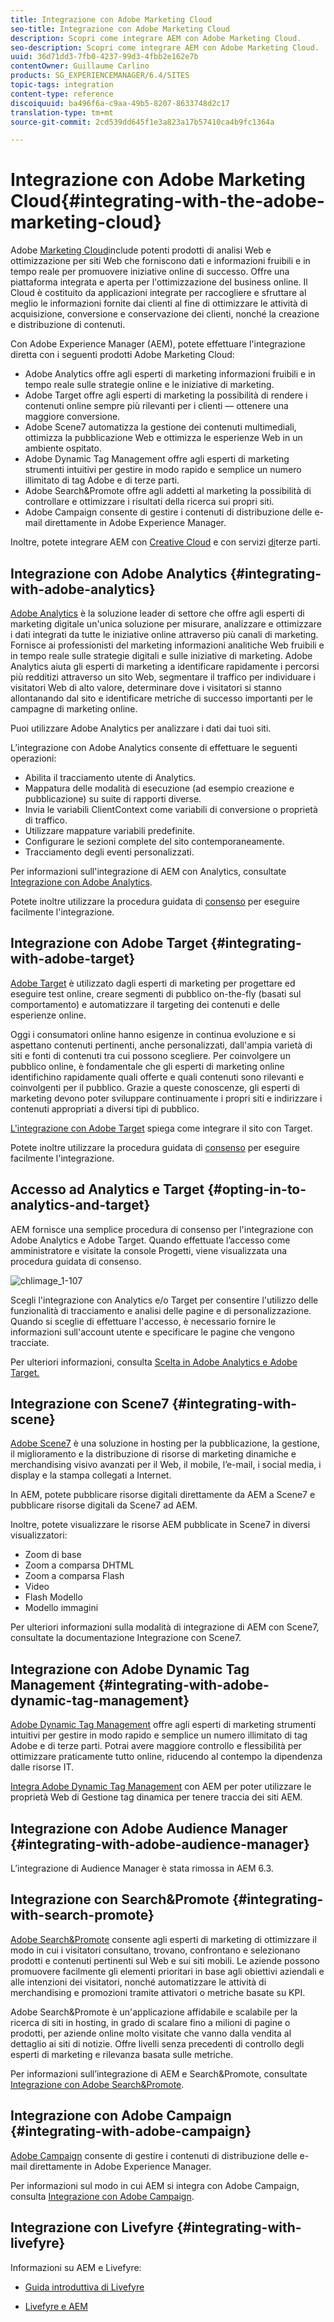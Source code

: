 ```yaml
---
title: Integrazione con Adobe Marketing Cloud
seo-title: Integrazione con Adobe Marketing Cloud
description: Scopri come integrare AEM con Adobe Marketing Cloud.
seo-description: Scopri come integrare AEM con Adobe Marketing Cloud.
uuid: 36d71dd3-7fb0-4237-99d3-4fbb2e162e7b
contentOwner: Guillaume Carlino
products: SG_EXPERIENCEMANAGER/6.4/SITES
topic-tags: integration
content-type: reference
discoiquuid: ba496f6a-c9aa-49b5-8207-8633748d2c17
translation-type: tm+mt
source-git-commit: 2cd539dd645f1e3a823a17b57410ca4b9fc1364a

---
```



# Integrazione con Adobe Marketing Cloud{#integrating-with-the-adobe-marketing-cloud}

Adobe [Marketing Cloud](https://www.adobe.com/solutions/digital-marketing.html)include potenti prodotti di analisi Web e ottimizzazione per siti Web che forniscono dati e informazioni fruibili e in tempo reale per promuovere iniziative online di successo. Offre una piattaforma integrata e aperta per l&#39;ottimizzazione del business online. Il Cloud è costituito da applicazioni integrate per raccogliere e sfruttare al meglio le informazioni fornite dai clienti al fine di ottimizzare le attività di acquisizione, conversione e conservazione dei clienti, nonché la creazione e distribuzione di contenuti.

Con Adobe Experience Manager (AEM), potete effettuare l&#39;integrazione diretta con i seguenti prodotti Adobe Marketing Cloud:

* Adobe Analytics offre agli esperti di marketing informazioni fruibili e in tempo reale sulle strategie online e le iniziative di marketing.
* Adobe Target offre agli esperti di marketing la possibilità di rendere i contenuti online sempre più rilevanti per i clienti — ottenere una maggiore conversione.
* Adobe Scene7 automatizza la gestione dei contenuti multimediali, ottimizza la pubblicazione Web e ottimizza le esperienze Web in un ambiente ospitato.
* Adobe Dynamic Tag Management offre agli esperti di marketing strumenti intuitivi per gestire in modo rapido e semplice un numero illimitato di tag Adobe e di terze parti.
* Adobe Search&amp;Promote offre agli addetti al marketing la possibilità di controllare e ottimizzare i risultati della ricerca sui propri siti.
* Adobe Campaign consente di gestire i contenuti di distribuzione delle e-mail direttamente in Adobe Experience Manager.

Inoltre, potete integrare AEM con [Creative Cloud](/help/assets/aem-cc-integration-best-practices.md) e con servizi [di](/help/sites-administering/third-party-services.md)terze parti.

## Integrazione con Adobe Analytics {#integrating-with-adobe-analytics}

[Adobe Analytics](https://www.omniture.com/en/products/analytics/sitecatalyst) è la soluzione leader di settore che offre agli esperti di marketing digitale un&#39;unica soluzione per misurare, analizzare e ottimizzare i dati integrati da tutte le iniziative online attraverso più canali di marketing. Fornisce ai professionisti del marketing informazioni analitiche Web fruibili e in tempo reale sulle strategie digitali e sulle iniziative di marketing. Adobe Analytics aiuta gli esperti di marketing a identificare rapidamente i percorsi più redditizi attraverso un sito Web, segmentare il traffico per individuare i visitatori Web di alto valore, determinare dove i visitatori si stanno allontanando dal sito e identificare metriche di successo importanti per le campagne di marketing online.

Puoi utilizzare Adobe Analytics per analizzare i dati dai tuoi siti.

L’integrazione con Adobe Analytics consente di effettuare le seguenti operazioni:

* Abilita il tracciamento utente di Analytics.
* Mappatura delle modalità di esecuzione (ad esempio creazione e pubblicazione) su suite di rapporti diverse.
* Invia le variabili ClientContext come variabili di conversione o proprietà di traffico.
* Utilizzare mappature variabili predefinite.
* Configurare le sezioni complete del sito contemporaneamente.
* Tracciamento degli eventi personalizzati.

Per informazioni sull&#39;integrazione di AEM con Analytics, consultate [Integrazione con Adobe Analytics](/help/sites-administering/adobeanalytics.md).

Potete inoltre utilizzare la procedura guidata di [consenso](/help/sites-administering/opt-in.md) per eseguire facilmente l&#39;integrazione.

## Integrazione con Adobe Target {#integrating-with-adobe-target}

[Adobe Target](https://www.omniture.com/en/products/conversion/test-and-target) è utilizzato dagli esperti di marketing per progettare ed eseguire test online, creare segmenti di pubblico on-the-fly (basati sul comportamento) e automatizzare il targeting dei contenuti e delle esperienze online.

Oggi i consumatori online hanno esigenze in continua evoluzione e si aspettano contenuti pertinenti, anche personalizzati, dall&#39;ampia varietà di siti e fonti di contenuti tra cui possono scegliere. Per coinvolgere un pubblico online, è fondamentale che gli esperti di marketing online identifichino rapidamente quali offerte e quali contenuti sono rilevanti e coinvolgenti per il pubblico. Grazie a queste conoscenze, gli esperti di marketing devono poter sviluppare continuamente i propri siti e indirizzare i contenuti appropriati a diversi tipi di pubblico.

[L&#39;integrazione con Adobe Target](/help/sites-administering/target.md) spiega come integrare il sito con Target.

Potete inoltre utilizzare la procedura guidata di [consenso](/help/sites-administering/opt-in.md) per eseguire facilmente l&#39;integrazione.

## Accesso ad Analytics e Target {#opting-in-to-analytics-and-target}

AEM fornisce una semplice procedura di consenso per l&#39;integrazione con Adobe Analytics e Adobe Target. Quando effettuate l’accesso come amministratore e visitate la console Progetti, viene visualizzata una procedura guidata di consenso.

![chlimage_1-107](assets/chlimage_1-107.png)

Scegli l&#39;integrazione con Analytics e/o Target per consentire l&#39;utilizzo delle funzionalità di tracciamento e analisi delle pagine e di personalizzazione. Quando si sceglie di effettuare l&#39;accesso, è necessario fornire le informazioni sull&#39;account utente e specificare le pagine che vengono tracciate.

Per ulteriori informazioni, consulta [Scelta in Adobe Analytics e Adobe Target.](/help/sites-administering/opt-in.md)

## Integrazione con Scene7 {#integrating-with-scene}

[Adobe Scene7](https://www.adobe.com/products/scene7.html) è una soluzione in hosting per la pubblicazione, la gestione, il miglioramento e la distribuzione di risorse di marketing dinamiche e merchandising visivo avanzati per il Web, il mobile, l’e-mail, i social media, i display e la stampa collegati a Internet.

In AEM, potete pubblicare risorse digitali direttamente da AEM a Scene7 e pubblicare risorse digitali da Scene7 ad AEM.

Inoltre, potete visualizzare le risorse AEM pubblicate in Scene7 in diversi visualizzatori:

* Zoom di base
* Zoom a comparsa DHTML
* Zoom a comparsa Flash
* Video
* Flash Modello
* Modello immagini

Per ulteriori informazioni sulla modalità di integrazione di AEM con Scene7, consultate la documentazione [](/help/sites-administering/scene7.md)Integrazione con Scene7.

## Integrazione con Adobe Dynamic Tag Management {#integrating-with-adobe-dynamic-tag-management}

[Adobe Dynamic Tag Management](https://www.adobe.com/solutions/digital-marketing/dynamic-tag-management.html) offre agli esperti di marketing strumenti intuitivi per gestire in modo rapido e semplice un numero illimitato di tag Adobe e di terze parti. Potrai avere maggiore controllo e flessibilità per ottimizzare praticamente tutto online, riducendo al contempo la dipendenza dalle risorse IT.

[Integra Adobe Dynamic Tag Management](/help/sites-administering/dtm.md) con AEM per poter utilizzare le proprietà Web di Gestione tag dinamica per tenere traccia dei siti AEM.

## Integrazione con Adobe Audience Manager {#integrating-with-adobe-audience-manager}

L’integrazione di Audience Manager è stata rimossa in AEM 6.3.

## Integrazione con Search&amp;Promote {#integrating-with-search-promote}

[Adobe Search&amp;Promote](https://www.omniture.com/en/products/conversion/search-and-promote) consente agli esperti di marketing di ottimizzare il modo in cui i visitatori consultano, trovano, confrontano e selezionano prodotti e contenuti pertinenti sul Web e sui siti mobili. Le aziende possono promuovere facilmente gli elementi prioritari in base agli obiettivi aziendali e alle intenzioni dei visitatori, nonché automatizzare le attività di merchandising e promozioni tramite attivatori o metriche basate su KPI.

Adobe Search&amp;Promote è un&#39;applicazione affidabile e scalabile per la ricerca di siti in hosting, in grado di scalare fino a milioni di pagine o prodotti, per aziende online molto visitate che vanno dalla vendita al dettaglio ai siti di notizie. Offre livelli senza precedenti di controllo degli esperti di marketing e rilevanza basata sulle metriche.

Per informazioni sull’integrazione di AEM e Search&amp;Promote, consultate [Integrazione con Adobe Search&amp;Promote](/help/sites-administering/search-and-promote.md).

## Integrazione con Adobe Campaign {#integrating-with-adobe-campaign}

[Adobe Campaign](https://www.adobe.com/solutions/campaign-management.html) consente di gestire i contenuti di distribuzione delle e-mail direttamente in Adobe Experience Manager.

Per informazioni sul modo in cui AEM si integra con Adobe Campaign, consulta [Integrazione con Adobe Campaign](/help/sites-administering/campaignstandard.md).

## Integrazione con Livefyre {#integrating-with-livefyre}

Informazioni su AEM e Livefyre:

* [Guida introduttiva di Livefyre](https://answers.livefyre.com/developers/getting-started)

* [Livefyre e AEM](https://answers.livefyre.com/product/livefyre-for-adobe-experience-manager-aem/livefyre-for-adobe-experience-manager/)

